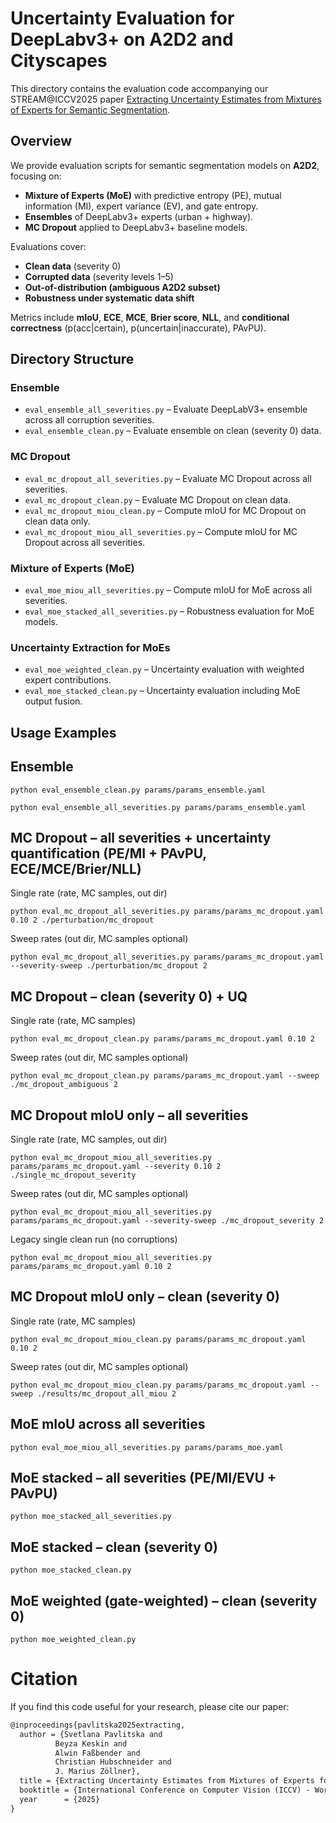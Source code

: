 # Uncertainty Evaluation for DeepLabv3+ on A2D2 and Cityscapes

This directory contains the evaluation code accompanying our STREAM@ICCV2025 paper [Extracting Uncertainty Estimates from Mixtures of Experts for Semantic Segmentation](https://arxiv.org/abs/2509.04816).


## Overview

We provide evaluation scripts for semantic segmentation models on **A2D2**, focusing on:

- **Mixture of Experts (MoE)** with predictive entropy (PE), mutual information (MI), expert variance (EV), and gate entropy.
- **Ensembles** of DeepLabv3+ experts (urban + highway).
- **MC Dropout** applied to DeepLabv3+ baseline models.

Evaluations cover:
- **Clean data** (severity 0)
- **Corrupted data** (severity levels 1–5)
- **Out-of-distribution (ambiguous A2D2 subset)**
- **Robustness under systematic data shift**

Metrics include **mIoU**, **ECE**, **MCE**, **Brier score**, **NLL**, and **conditional correctness** (p(acc|certain), p(uncertain|inaccurate), PAvPU).



## Directory Structure

### Ensemble
- `eval_ensemble_all_severities.py` – Evaluate DeepLabV3+ ensemble across all corruption severities.
- `eval_ensemble_clean.py` – Evaluate ensemble on clean (severity 0) data.

### MC Dropout
- `eval_mc_dropout_all_severities.py` – Evaluate MC Dropout across all severities.
- `eval_mc_dropout_clean.py` – Evaluate MC Dropout on clean data.
- `eval_mc_dropout_miou_clean.py` – Compute mIoU for MC Dropout on clean data only.
- `eval_mc_dropout_miou_all_severities.py` – Compute mIoU for MC Dropout across all severities.

### Mixture of Experts (MoE) 
- `eval_moe_miou_all_severities.py` – Compute mIoU for MoE across all severities.
- `eval_moe_stacked_all_severities.py` – Robustness evaluation for MoE models.

### Uncertainty Extraction for MoEs
- `eval_moe_weighted_clean.py` – Uncertainty evaluation with weighted expert contributions.
- `eval_moe_stacked_clean.py` – Uncertainty evaluation including MoE output fusion.


## Usage Examples

## Ensemble
`python eval_ensemble_clean.py params/params_ensemble.yaml`

`python eval_ensemble_all_severities.py params/params_ensemble.yaml`

## MC Dropout – all severities + uncertainty quantification (PE/MI + PAvPU, ECE/MCE/Brier/NLL)
Single rate (rate, MC samples, out dir)

`python eval_mc_dropout_all_severities.py params/params_mc_dropout.yaml 0.10 2 ./perturbation/mc_dropout`

Sweep rates (out dir, MC samples optional)

`python eval_mc_dropout_all_severities.py params/params_mc_dropout.yaml --severity-sweep ./perturbation/mc_dropout 2`

## MC Dropout – clean (severity 0) + UQ
Single rate (rate, MC samples)

`python eval_mc_dropout_clean.py params/params_mc_dropout.yaml 0.10 2`

Sweep rates (out dir, MC samples optional)

`python eval_mc_dropout_clean.py params/params_mc_dropout.yaml --sweep ./mc_dropout_ambiguous 2`

## MC Dropout mIoU only – all severities
Single rate (rate, MC samples, out dir)

`python eval_mc_dropout_miou_all_severities.py params/params_mc_dropout.yaml --severity 0.10 2 ./single_mc_dropout_severity`

Sweep rates (out dir, MC samples optional)

`python eval_mc_dropout_miou_all_severities.py params/params_mc_dropout.yaml --severity-sweep ./mc_dropout_severity 2`

Legacy single clean run (no corruptions)

`python eval_mc_dropout_miou_all_severities.py params/params_mc_dropout.yaml 0.10 2`

## MC Dropout mIoU only – clean (severity 0)

Single rate (rate, MC samples)

`python eval_mc_dropout_miou_clean.py params/params_mc_dropout.yaml 0.10 2`

Sweep rates (out dir, MC samples optional)

`python eval_mc_dropout_miou_clean.py params/params_mc_dropout.yaml --sweep ./results/mc_dropout_all_miou 2`

## MoE mIoU across all severities
`python eval_moe_miou_all_severities.py params/params_moe.yaml`

## MoE stacked – all severities (PE/MI/EVU + PAvPU)
`python moe_stacked_all_severities.py`

## MoE stacked – clean (severity 0)
`python moe_stacked_clean.py`

## MoE weighted (gate-weighted) – clean (severity 0)
`python moe_weighted_clean.py`


# Citation

If you find this code useful for your research, please cite our paper:

```latex
@inproceedings{pavlitska2025extracting,
  author = {Svetlana Pavlitska and 
          Beyza Keskin and
          Alwin Faßbender and 
          Christian Hubschneider and
          J. Marius Zöllner},
  title = {Extracting Uncertainty Estimates from Mixtures of Experts for Semantic Segmentation},
  booktitle = {International Conference on Computer Vision (ICCV) - Workshops},
  year      = {2025}
}
```



